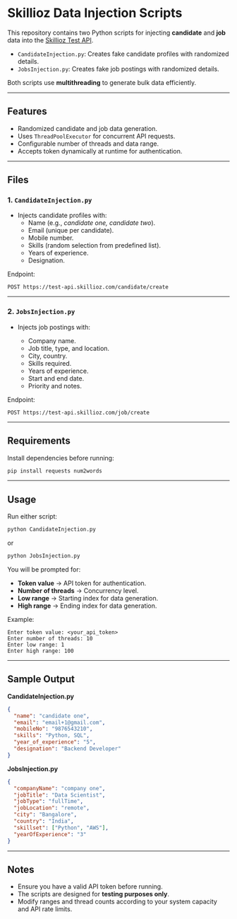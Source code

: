 # Skillioz Data Injection Scripts

This repository contains two Python scripts for injecting **candidate** and **job** data into the [Skillioz Test API](https://test-api.skillioz.com).

- `CandidateInjection.py`: Creates fake candidate profiles with randomized details.
- `JobsInjection.py`: Creates fake job postings with randomized details.

Both scripts use **multithreading** to generate bulk data efficiently.

---

## Features

- Randomized candidate and job data generation.
- Uses `ThreadPoolExecutor` for concurrent API requests.
- Configurable number of threads and data range.
- Accepts token dynamically at runtime for authentication.

---

## Files

### 1. `CandidateInjection.py`
- Injects candidate profiles with:
  - Name (e.g., *candidate one, candidate two*).
  - Email (unique per candidate).
  - Mobile number.
  - Skills (random selection from predefined list).
  - Years of experience.
  - Designation.

Endpoint:  
```http
POST https://test-api.skillioz.com/candidate/create
````

---

### 2. `JobsInjection.py`

* Injects job postings with:

  * Company name.
  * Job title, type, and location.
  * City, country.
  * Skills required.
  * Years of experience.
  * Start and end date.
  * Priority and notes.

Endpoint:

```http
POST https://test-api.skillioz.com/job/create
```

---

## Requirements

Install dependencies before running:

```bash
pip install requests num2words
```

---

## Usage

Run either script:

```bash
python CandidateInjection.py
```

or

```bash
python JobsInjection.py
```

You will be prompted for:

* **Token value** → API token for authentication.
* **Number of threads** → Concurrency level.
* **Low range** → Starting index for data generation.
* **High range** → Ending index for data generation.

Example:

```
Enter token value: <your_api_token>
Enter number of threads: 10
Enter low range: 1
Enter high range: 100
```

---

## Sample Output

**CandidateInjection.py**

```json
{
  "name": "candidate one",
  "email": "email+1@gmail.com",
  "mobileNo": "9876543210",
  "skills": "Python, SQL",
  "year_of_experience": "5",
  "designation": "Backend Developer"
}
```

**JobsInjection.py**

```json
{
  "companyName": "company one",
  "jobTitle": "Data Scientist",
  "jobType": "fullTime",
  "jobLocation": "remote",
  "city": "Bangalore",
  "country": "India",
  "skillset": ["Python", "AWS"],
  "yearOfExperience": "3"
}
```

---

## Notes

* Ensure you have a valid API token before running.
* The scripts are designed for **testing purposes only**.
* Modify ranges and thread counts according to your system capacity and API rate limits.
